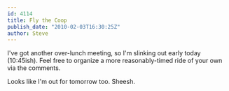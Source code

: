 ```yaml
---
id: 4114
title: Fly the Coop
publish_date: "2010-02-03T16:30:25Z"
author: Steve
---
```

I've got another over-lunch meeting, so I'm slinking out early today (10:45ish). Feel free to organize a more reasonably-timed ride of your own via the comments.

Looks like I'm out for tomorrow too. Sheesh.
